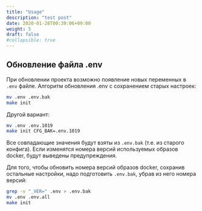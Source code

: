 ```yaml
---
title: "Usage"
description: "test post"
date: 2020-01-28T00:39:06+09:00
weight: 5
draft: false
#collapsible: true
---
```


## Обновление файла .env

При обновлении проекта возможно появление новых переменных в `.env` файле.
Алгоритм обновления .env с сохранением старых настроек:

```bash
mv .env .env.bak
make init
```

Другой вариант:

```bash
mv .env .env.1019
make init CFG_BAK=.env.1019
```

Все совпадающие значения будут взяты из `.env.bak` (т.е. из старого конфига).
Если изменятся номера версий используемых образов docker, будут выведены предупреждения.

Для того, чтобы обновить номера версий образов docker, сохранив остальные настройки, надо подготовить `.env.bak`, убрав из него номера версий:

```bash
grep -v "_VER=" .env > .env.bak
mv .env .env.all
make init
```

